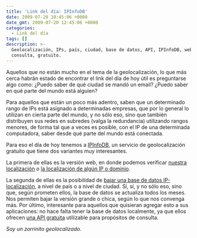 ```yaml
---
title: 'Link del día: IPInfoDB'
date: 2009-07-20 10:45:06 +0000
date_gmt: 2009-07-20 12:45:06 +0000
categories:
  - Link del día
tags: []
description: >-
  Geolocalización, IPs, país, ciudad, base de datos, API, IPInfoDB, web,
  consulta, gratuito.
---
```



Aquellos que no están mucho en el tema de la geolocalización, lo que más cerca habrán estado de encontrar el link del día de hoy útil es preguntarse algo como:  ¿Puedo saber de qué ciudad se mandó un email?  ¿Puedo saber en qué parte del mundo está alguien?

Para aquellos que están un poco más adentro, saben que un determinado rango de IPs está asignado a determinadas empresas, que por lo general lo utilizan en cierta parte del mundo, y no sólo eso, sino que también distribuyen sus redes en subredes (valga la redundancia) utilizando rangos menores, de forma tal que a veces es posible, con el IP de una determinada computadora, saber desde qué parte del mundo está conectada.

Para eso el día de hoy tenemos a [IPInfoDB](http://ipinfodb.com/), un servicio de geolocalización gratuito que tiene dos variantes muy interesantes.

La primera de ellas es la versión web, en donde podemos verificar [nuestra localización](http://ipinfodb.com/my_ip_location.php) o [la localización de algún IP o dominio](http://ipinfodb.com/ip_locator.php).

La segunda de ellas es la posibilidad de [bajar una base de datos IP-localización](http://ipinfodb.com/ip_database.php), a nivel de país o a nivel de ciudad. Sí, sí, y no sólo eso, sino que, según prometen ellos, la base de datos se actualiza todos los meses. Nos permiten bajar la versión grande o chica, según lo que nos convenga más. Por último, interesante para aquellos que quisieran agregar esto a sus aplicaciones: no hace falta tener la base de datos localmente, ya que ellos ofrecen [una API gratuita](http://ipinfodb.com/ip_location_api.php) utilizable para propósitos de consulta.

_Soy un zorrinito geolocalizado._
